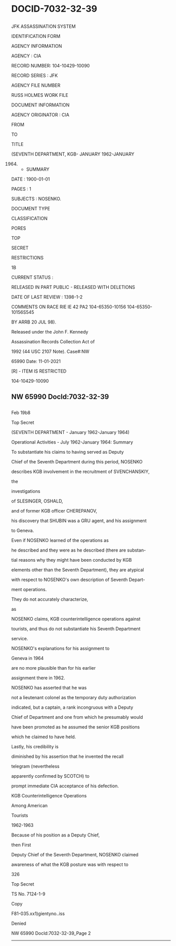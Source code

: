# DOCID-7032-32-39

##
JFK ASSASSINATION SYSTEM

IDENTIFICATION FORM

AGENCY INFORMATION

AGENCY : CIA

RECORD NUMBER: 104-10429-10090

RECORD SERIES : JFK

AGENCY FILE NUMBER

RUSS HOLMES WORK FILE

DOCUMENT INFORMATION

AGENCY ORIGINATOR : CIA

FROM

TO

TITLE

(SEVENTH DEPARTMENT, KGB- JANUARY 1962-JANUARY

1964) - SUMMARY

DATE : 1900-01-01

PAGES : 1

SUBJECTS : NOSENKO.

DOCUMENT TYPE

CLASSIFICATION

PORES

TOP

SECRET

RESTRICTIONS

1B

CURRENT STATUS :

RELEASED IN PART PUBLIC - RELEASED WITH DELETIONS

DATE OF LAST REVIEW : 1398-1-2

COMMENTS ON RACE RIE IE 42 PA2 104-65350-10156 104-65350-10156S545

BY ARRB 20 JUL 98).

Released under the John F. Kennedy

Assassination Records Collection Act of

1992 (44 USC 2107 Note). Case#:NW

65990 Date: 11-01-2021

[R] - ITEM IS RESTRICTED

104-10429-10090

NW 65990 Docld:7032-32-39
---

##
Feb 19b8

Top Secret

(SEVENTH DEPARTMENT - January 1962-January 1964)

Operational Activities - July 1962-January 1964: Summary

To substantiate his claims to having served as Deputy

Chief of the Seventh Department during this period, NOSENKO

describes KGB involvement in the recruitment of SVENCHANSKIY,

the

investigations

of SLESINGER, OSHALD,

and of former KGB officer CHEREPANOV,

his discovery that SHUBIN was a GRU agent, and his assignment

to Geneva.

Even if NOSENKO learned of the operations as

he described and they were as he described (there are substan-

tial reasons why they might have been conducted by KGB

elements other than the Seventh Department), they are atypical

with respect to NOSENKO's own description of Seventh Depart-

ment operations.

They do not accurately characterize,

as

NOSENKO claims, KGB counterintelligence operations against

tourists, and thus do not substantiate his Seventh Department

service.

NOSENKO's explanations for his assignment to

Geneva in 1964

are no more plausible than for his earlier

assignment there in 1962.

NOSENKO has asserted that he was

not a lieutenant colonel as the temporary duty authorization

indicated, but a captain, a rank incongruous with a Deputy

Chief of Department and one from which he presumably would

have been promoted as he assumed the senior KGB positions

which he claimed to have held.

Lastly, his credibility is

diminished by his assertion that he invented the recall

telegram (nevertheless

apparently confirmed by SCOTCH) to

prompt immediate CIA acceptance of his defection.

KGB Counterintelligence Operations

Among American

Tourists

1962-1963

Because of his position as a Deputy Chief,

then First

Deputy Chief of the Seventh Department, NOSENKO claimed

awareness of what the KGB posture was with respect to

326

Top Secret

TS No. 7124-1-9

Copy

F81-035.xx1)gientyno..iss

Denied

NW 65990 Docld:7032-32-39_Page 2

---

